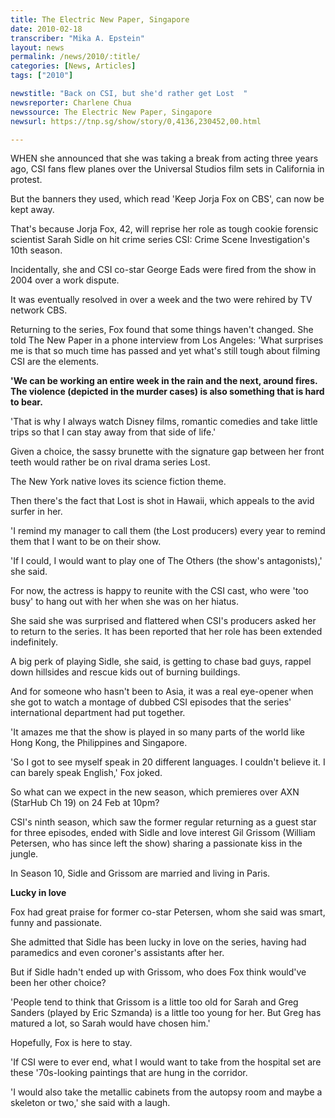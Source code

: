 ```yaml
---
title: The Electric New Paper, Singapore
date: 2010-02-18
transcriber: "Mika A. Epstein"
layout: news
permalink: /news/2010/:title/
categories: [News, Articles]
tags: ["2010"]

newstitle: "Back on CSI, but she'd rather get Lost  "
newsreporter: Charlene Chua
newssource: The Electric New Paper, Singapore
newsurl: https://tnp.sg/show/story/0,4136,230452,00.html

---
```


WHEN she announced that she was taking a break from acting three years ago, CSI fans flew planes over the Universal Studios film sets in California in protest.

But the banners they used, which read 'Keep Jorja Fox on CBS', can now be kept away.

That's because Jorja Fox, 42, will reprise her role as tough cookie forensic scientist Sarah Sidle on hit crime series CSI: Crime Scene Investigation's 10th season.

Incidentally, she and CSI co-star George Eads were fired from the show in 2004 over a work dispute.

It was eventually resolved in over a week and the two were rehired by TV network CBS.

Returning to the series, Fox found that some things haven't changed. She told The New Paper in a phone interview from Los Angeles: 'What surprises me is that so much time has passed and yet what's still tough about filming CSI are the elements.

**'We can be working an entire week in the rain and the next, around fires. The violence (depicted in the murder cases) is also something that is hard to bear.**

'That is why I always watch Disney films, romantic comedies and take little trips so that I can stay away from that side of life.'

Given a choice, the sassy brunette with the signature gap between her front teeth would rather be on rival drama series Lost.

The New York native loves its science fiction theme.

Then there's the fact that Lost is shot in Hawaii, which appeals to the avid surfer in her.

'I remind my manager to call them (the Lost producers) every year to remind them that I want to be on their show.

'If I could, I would want to play one of The Others (the show's antagonists),' she said.

For now, the actress is happy to reunite with the CSI cast, who were 'too busy' to hang out with her when she was on her hiatus.

She said she was surprised and flattered when CSI's producers asked her to return to the series. It has been reported that her role has been extended indefinitely.

A big perk of playing Sidle, she said, is getting to chase bad guys, rappel down hillsides and rescue kids out of burning buildings.

And for someone who hasn't been to Asia, it was a real eye-opener when she got to watch a montage of dubbed CSI episodes that the series' international department had put together.

'It amazes me that the show is played in so many parts of the world like Hong Kong, the Philippines and Singapore.

'So I got to see myself speak in 20 different languages. I couldn't believe it. I can barely speak English,' Fox joked.

So what can we expect in the new season, which premieres over AXN (StarHub Ch 19) on 24 Feb at 10pm?

CSI's ninth season, which saw the former regular returning as a guest star for three episodes, ended with Sidle and love interest Gil Grissom (William Petersen, who has since left the show) sharing a passionate kiss in the jungle.

In Season 10, Sidle and Grissom are married and living in Paris.

**Lucky in love**

Fox had great praise for former co-star Petersen, whom she said was smart, funny and passionate.

She admitted that Sidle has been lucky in love on the series, having had paramedics and even coroner's assistants after her.

But if Sidle hadn't ended up with Grissom, who does Fox think would've been her other choice?

'People tend to think that Grissom is a little too old for Sarah and Greg Sanders (played by Eric Szmanda) is a little too young for her. But Greg has matured a lot, so Sarah would have chosen him.'

Hopefully, Fox is here to stay.

'If CSI were to ever end, what I would want to take from the hospital set are these '70s-looking paintings that are hung in the corridor.

'I would also take the metallic cabinets from the autopsy room and maybe a skeleton or two,' she said with a laugh.
